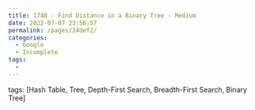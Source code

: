 ```yaml
---
title: 1740 - Find Distance in a Binary Tree - Medium
date: 2022-07-07 23:58:57
permalink: /pages/24def2/
categories:
  - Google
  - Incomplete
tags:
  - 
---
```

tags: [Hash Table, Tree, Depth-First Search, Breadth-First Search, Binary Tree]